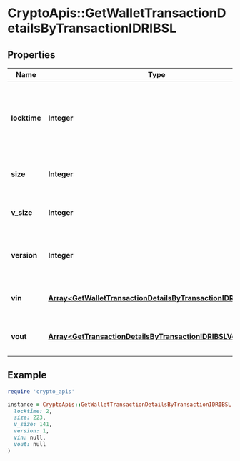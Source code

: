 # CryptoApis::GetWalletTransactionDetailsByTransactionIDRIBSL

## Properties

| Name | Type | Description | Notes |
| ---- | ---- | ----------- | ----- |
| **locktime** | **Integer** | Represents the time at which a particular transaction can be added to the blockchain. |  |
| **size** | **Integer** | Represents the total size of this transaction. |  |
| **v_size** | **Integer** | Represents the virtual size of this transaction. |  |
| **version** | **Integer** | Represents the transaction version number. |  |
| **vin** | [**Array&lt;GetWalletTransactionDetailsByTransactionIDRIBSLVin&gt;**](GetWalletTransactionDetailsByTransactionIDRIBSLVin.md) | Object Array representation of transaction inputs |  |
| **vout** | [**Array&lt;GetTransactionDetailsByTransactionIDRIBSLVout&gt;**](GetTransactionDetailsByTransactionIDRIBSLVout.md) | Object Array representation of transaction outputs |  |

## Example

```ruby
require 'crypto_apis'

instance = CryptoApis::GetWalletTransactionDetailsByTransactionIDRIBSL.new(
  locktime: 2,
  size: 223,
  v_size: 141,
  version: 1,
  vin: null,
  vout: null
)
```

